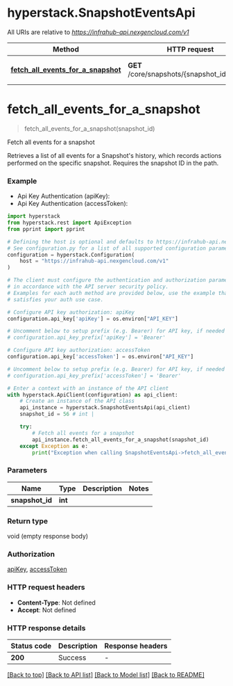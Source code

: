 # hyperstack.SnapshotEventsApi

All URIs are relative to *https://infrahub-api.nexgencloud.com/v1*

Method | HTTP request | Description
------------- | ------------- | -------------
[**fetch_all_events_for_a_snapshot**](SnapshotEventsApi.md#fetch_all_events_for_a_snapshot) | **GET** /core/snapshots/{snapshot_id}/events | Fetch all events for a snapshot


# **fetch_all_events_for_a_snapshot**
> fetch_all_events_for_a_snapshot(snapshot_id)

Fetch all events for a snapshot

Retrieves a list of all events for a Snapshot's history, which records actions performed on the specific snapshot. Requires the snapshot ID in the path.

### Example

* Api Key Authentication (apiKey):
* Api Key Authentication (accessToken):

```python
import hyperstack
from hyperstack.rest import ApiException
from pprint import pprint

# Defining the host is optional and defaults to https://infrahub-api.nexgencloud.com/v1
# See configuration.py for a list of all supported configuration parameters.
configuration = hyperstack.Configuration(
    host = "https://infrahub-api.nexgencloud.com/v1"
)

# The client must configure the authentication and authorization parameters
# in accordance with the API server security policy.
# Examples for each auth method are provided below, use the example that
# satisfies your auth use case.

# Configure API key authorization: apiKey
configuration.api_key['apiKey'] = os.environ["API_KEY"]

# Uncomment below to setup prefix (e.g. Bearer) for API key, if needed
# configuration.api_key_prefix['apiKey'] = 'Bearer'

# Configure API key authorization: accessToken
configuration.api_key['accessToken'] = os.environ["API_KEY"]

# Uncomment below to setup prefix (e.g. Bearer) for API key, if needed
# configuration.api_key_prefix['accessToken'] = 'Bearer'

# Enter a context with an instance of the API client
with hyperstack.ApiClient(configuration) as api_client:
    # Create an instance of the API class
    api_instance = hyperstack.SnapshotEventsApi(api_client)
    snapshot_id = 56 # int | 

    try:
        # Fetch all events for a snapshot
        api_instance.fetch_all_events_for_a_snapshot(snapshot_id)
    except Exception as e:
        print("Exception when calling SnapshotEventsApi->fetch_all_events_for_a_snapshot: %s\n" % e)
```



### Parameters


Name | Type | Description  | Notes
------------- | ------------- | ------------- | -------------
 **snapshot_id** | **int**|  | 

### Return type

void (empty response body)

### Authorization

[apiKey](../README.md#apiKey), [accessToken](../README.md#accessToken)

### HTTP request headers

 - **Content-Type**: Not defined
 - **Accept**: Not defined

### HTTP response details

| Status code | Description | Response headers |
|-------------|-------------|------------------|
**200** | Success |  -  |

[[Back to top]](#) [[Back to API list]](../README.md#documentation-for-api-endpoints) [[Back to Model list]](../README.md#documentation-for-models) [[Back to README]](../README.md)

